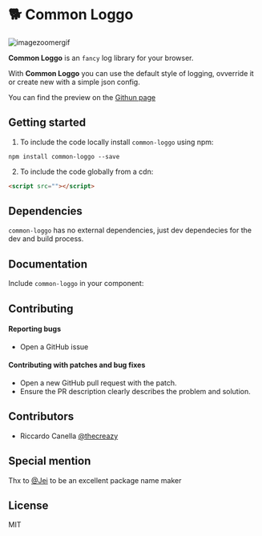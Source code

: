 🐕 Common Loggo
===

![imagezoomergif](https://github.com/thecreazy/common-loggo.git/blob/master/docs/common-loggo.png)


**Common Loggo** is an `fancy` log library for your browser.

With **Common Loggo** you can use the default style of logging, ovverride it or create new with a simple json config.

You can find the preview on the [Githun page]()

Getting started
---

1. To include the code locally install `common-loggo` using npm:

  ```
  npm install common-loggo --save
  ```

2. To include the code globally from a cdn:
  ```html
  <script src=""></script>
  ```

Dependencies
---
`common-loggo` has no external dependencies, just dev dependecies for the dev and build process.


Documentation
---
Include `common-loggo` in your component:



Contributing
---

#### **Reporting bugs**

* Open a GitHub issue 

#### **Contributing with patches and bug fixes**

* Open a new GitHub pull request with the patch.
* Ensure the PR description clearly describes the problem and solution.


Contributors
---

- Riccardo Canella [@thecreazy](https://github.com/thecreazy)


Special mention
---

Thx to [@Jei](https://github.com/Jei) to be an excellent package name maker


License
---

MIT